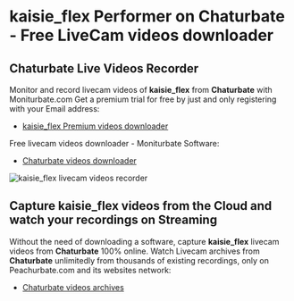 # kaisie_flex Performer on Chaturbate - Free LiveCam videos downloader

## Chaturbate Live Videos Recorder

Monitor and record livecam videos of **kaisie_flex** from **Chaturbate** with Moniturbate.com
Get a premium trial for free by just and only registering with your Email address:
* [kaisie_flex Premium videos downloader](https://moniturbate.com/request-demo-licence-key.html)

Free livecam videos downloader - Moniturbate Software:
* [Chaturbate videos downloader](https://moniturbate.com/moniturbate-download-software.html)

![kaisie_flex livecam videos recorder](https://peachurnet.com/templates/moniturbate-software.png)


## Capture kaisie_flex videos from the Cloud and watch your recordings on Streaming

Without the need of downloading a software, capture **kaisie_flex** livecam videos from **Chaturbate** 100% online.
Watch Livecam archives from **Chaturbate** unlimitedly from thousands of existing recordings, only on Peachurbate.com and its websites network:
* [Chaturbate videos archives](https://peachurnet.com/)